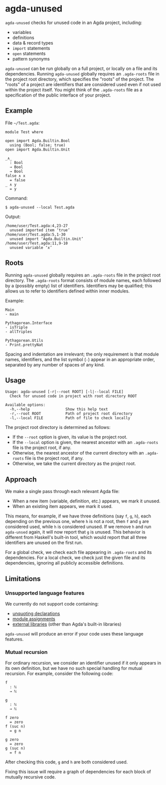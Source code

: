 # agda-unused

`agda-unused` checks for unused code in an Agda project, including:

- variables
- definitions
- data & record types
- `import` statements
- `open` statements
- pattern synonyms

`agda-unused` can be run globally on a full project, or locally on a file and
its dependencies. Running `agda-unused` globally requires an `.agda-roots` file
in the project root directory, which specifies the "roots" of the project. The
"roots" of a project are identifiers that are considered used even if not used
within the project itself. You might think of the `.agda-roots` file as a
specification of the public interface of your project.

## Example

File `~/Test.agda`:

```
module Test where

open import Agda.Builtin.Bool
  using (Bool; false; true)
open import Agda.Builtin.Unit

_∧_
  : Bool
  → Bool
  → Bool
false ∧ x
  = false
_ ∧ y
  = y
```

Command:

```
$ agda-unused --local Test.agda
```

Output:

```
/home/user/Test.agda:4,23-27
  unused imported item ‘true’
/home/user/Test.agda:5,1-30
  unused import ‘Agda.Builtin.Unit’
/home/user/Test.agda:11,9-10
  unused variable ‘x’
```

## Roots

Running `agda-unused` globally requires an `.agda-roots` file in the project
root directory. The `.agda-roots` format consists of module names, each followed
by a (possibly empty) list of identifiers. Identifiers may be qualified; this
allows us to refer to identifiers defined within inner modules.

Example:

```
Main
- main

Pythagorean.Interface
- isTriple
- allTriples

Pythagorean.Utils
- Print.prettyNat
```

Spacing and indentation are irrelevant; the only requirement is that module
names, identifiers, and the list symbol (`-`) appear in an appropriate order,
separated by any number of spaces of any kind.

## Usage

```
Usage: agda-unused [-r|--root ROOT] [-l|--local FILE]
  Check for unused code in project with root directory ROOT

Available options:
  -h,--help                Show this help text
  -r,--root ROOT           Path of project root directory
  -l,--local FILE          Path of file to check locally
```

The project root directory is determined as follows:

- If the `--root` option is given, its value is the project root.
- If the `--local` option is given, the nearest ancestor with an `.agda-roots`
  file is the project root, if any.
- Otherwise, the nearest ancestor of the current directory with an `.agda-roots`
  file is the project root, if any.
- Otherwise, we take the current directory as the project root.

## Approach

We make a single pass through each relevant Agda file:

- When a new item (variable, definition, etc.) appears, we mark it unused.
- When an existing item appears, we mark it used.

This means, for example, if we have three definitions (say `f`, `g`, `h`), each
depending on the previous one, where `h` is not a root, then `f` and `g` are
considered used, while `h` is considered unused. If we remove `h` and run
`agda-unsed` again, it will now report that `g` is unused. This behavior is
different from Haskell's built-in tool, which would report that all three
identifiers are unused on the first run.

For a global check, we check each file appearing in `.agda-roots` and its
dependencies. For a local check, we check just the given file and its
dependencies, ignoring all publicly accessible definitions.

## Limitations

### Unsupported language features

We currently do not support code containing:

- [unquoting declarations](https://agda.readthedocs.io/en/v2.6.1/language/reflection.html#id3)
- [module assignments](https://agda.readthedocs.io/en/v2.6.1/language/module-system.html#parameterised-modules)
- [external libraries](https://agda.readthedocs.io/en/v2.6.1/tools/package-system.html) (other than Agda's built-in libraries)

`agda-unused` will produce an error if your code uses these language features.

### Mutual recursion

For ordinary recursion, we consider an identifier unused if it only appears in
its own definition, but we have no such special handling for mutual recursion.
For example, consider the following code:

```
f
  : ℕ
  → ℕ

g
  : ℕ
  → ℕ

f zero
  = zero
f (suc n)
  = g n

g zero
  = zero
g (suc n)
  = f n
```

After checking this code, `g` and `h` are both considered used.

Fixing this issue will require a graph of dependencies for each block of
mutually recursive code.

